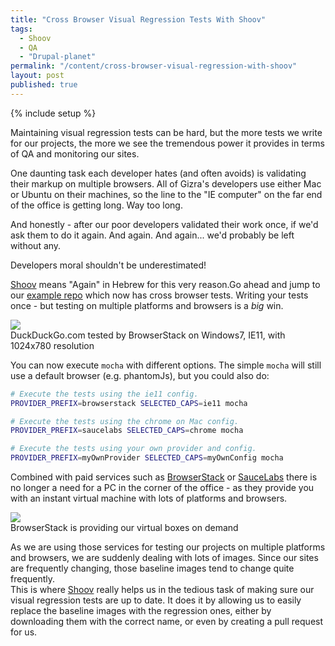 ```yaml
---
title: "Cross Browser Visual Regression Tests With Shoov"
tags:
  - Shoov
  - QA
  - "Drupal-planet"
permalink: "/content/cross-browser-visual-regression-with-shoov"
layout: post
published: true
---
```


{% include setup %}

Maintaining visual regression tests can be hard, but the more tests we write for our projects, the more we see the tremendous power it provides in terms of QA and monitoring our sites.

One daunting task each developer hates (and often avoids) is validating their markup on multiple browsers. All of Gizra's developers use either Mac or Ubuntu on their machines, so the line to the "IE computer" on the far end of the office is getting long. Way too long.

And honestly - after our poor developers validated their work once, if we'd ask them to do it again. And again. And again... we'd probably be left without any.

Developers moral shouldn't be underestimated!

[Shoov](/content/shoov-ui-regression/) means "Again" in Hebrew for this very reason.Go ahead and jump to our [example repo](https://github.com/shoov/test-example) which now has cross browser tests. Writing your tests once - but testing on multiple platforms and browsers is a _big_ win.

<div class="thumbnail">
  <img src="{{BASE_PATH}}/assets/images/posts/shoov-multiple-platforms/image1.jpg">
  <div class="caption">DuckDuckGo.com tested by BrowserStack on Windows7, IE11, with 1024x780 resolution</div>
</div>

<!-- more -->

You can now execute `mocha` with different options. The simple `mocha` will still use a default browser (e.g. phantomJs), but you could also do:

```bash
# Execute the tests using the ie11 config.
PROVIDER_PREFIX=browserstack SELECTED_CAPS=ie11 mocha

# Execute the tests using the chrome on Mac config.
PROVIDER_PREFIX=saucelabs SELECTED_CAPS=chrome mocha

# Execute the tests using your own provider and config.
PROVIDER_PREFIX=myOwnProvider SELECTED_CAPS=myOwnConfig mocha
```

Combined with paid services such as [BrowserStack](https://browserstack.com) or [SauceLabs](https://saucelabs.com) there is no longer a need for a PC in the corner of the office - as they provide you with an instant virtual machine with lots of platforms and browsers.

<div class="thumbnail">
  <img src="{{BASE_PATH}}/assets/images/posts/shoov-multiple-platforms/image2.jpg">
  <div class="caption">BrowserStack is providing our virtual boxes on demand</div>
</div>

As we are using those services for testing our projects on multiple platforms and browsers, we are suddenly dealing with lots of images. Since our sites are frequently changing, those baseline images tend to change quite frequently.  
This is where [Shoov](shoov.gizra.com) really helps us in the tedious task of making sure our visual regression tests are up to date. It does it by allowing us to easily replace the baseline images with the regression ones, either by downloading them with the correct name, or even by creating a pull request for us.
